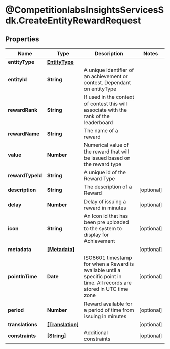 # @CompetitionlabsInsightsServicesSdk.CreateEntityRewardRequest

## Properties

Name | Type | Description | Notes
------------ | ------------- | ------------- | -------------
**entityType** | [**EntityType**](EntityType.md) |  | 
**entityId** | **String** | A unique identifier of an achievement or contest. Dependant on entityType | 
**rewardRank** | **String** | If used in the context of contest this will associate with the rank of the leaderboard | 
**rewardName** | **String** | The name of a reward | 
**value** | **Number** | Numerical value of the reward that will be issued based on the reward type | 
**rewardTypeId** | **String** | A unique id of the Reward Type | 
**description** | **String** | The description of a Reward | [optional] 
**delay** | **Number** | Delay of issuing a reward in minutes | [optional] 
**icon** | **String** | An Icon id that has been pre uploaded to the system to display for Achievement | [optional] 
**metadata** | [**[Metadata]**](Metadata.md) |  | [optional] 
**pointInTime** | **Date** | ISO8601 timestamp for when a Reward is available until a specific point in time. All records are stored in UTC time zone | [optional] 
**period** | **Number** | Reward available for a period of time from issuing in minutes | [optional] 
**translations** | [**[Translation]**](Translation.md) |  | [optional] 
**constraints** | **[String]** | Additional constraints | [optional] 



